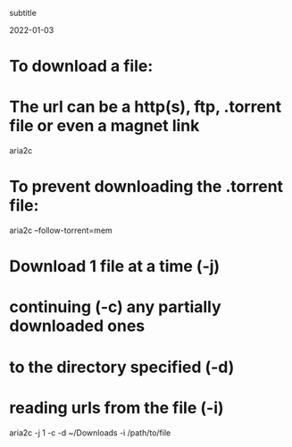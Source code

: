 subtitle

2022-01-03

To download a file:
===================

The url can be a http(s), ftp, .torrent file or even a magnet link
==================================================================

aria2c

To prevent downloading the .torrent file:
=========================================

aria2c –follow-torrent=mem

Download 1 file at a time (-j)
==============================

continuing (-c) any partially downloaded ones
=============================================

to the directory specified (-d)
===============================

reading urls from the file (-i)
===============================

aria2c -j 1 -c -d ~/Downloads -i /path/to/file
